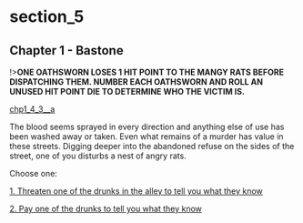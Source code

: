 
# section_5

## Chapter 1 - Bastone

!>**ONE OATHSWORN LOSES 1 HIT POINT TO THE MANGY RATS BEFORE DISPATCHING THEM. NUMBER EACH OATHSWORN AND ROLL AN UNUSED HIT POINT DIE TO DETERMINE WHO THE VICTIM IS.**  

[chp1_4_3__a](../../decomp/app/src/main/res/raw/chp1_4_3__a.mp3 ':include :type=audio')

The blood seems sprayed in every direction and anything else of use has been washed away or taken. Even what remains of a murder has value in these streets. Digging deeper into the abandoned refuse on the sides of the street, one of you disturbs a nest of angry rats.

Choose one:

[1. Threaten one of the drunks in the alley to tell you what they know](output/chapter1/section_18.md)

[2. Pay one of the drunks to tell you what they know](output/chapter1/section_20.md)



